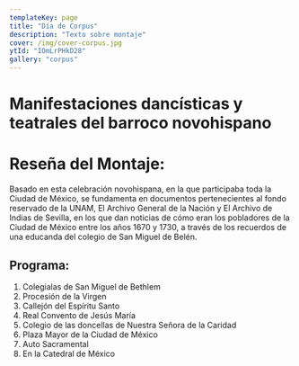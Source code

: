 ```yaml
---
templateKey: page
title: "Día de Corpus"
description: "Texto sobre montaje"
cover: /img/cover-corpus.jpg
ytId: "IOmLrPHkD28"
gallery: "corpus"
---
```


# Manifestaciones dancísticas y teatrales del barroco novohispano

# Reseña del Montaje:

Basado en esta celebración novohispana, en la que participaba toda la Ciudad de México, se
fundamenta en documentos pertenecientes al fondo reservado de la UNAM, El Archivo General
de la Nación y El Archivo de Indias de Sevilla, en los que dan noticias de cómo eran los
pobladores de la Ciudad de México entre los años 1670 y 1730, a través de los recuerdos de
una educanda del colegio de San Miguel de Belén.

## Programa:

1. Colegialas de San Miguel de Bethlem
2. Procesión de la Virgen
3. Callejón del Espíritu Santo
4. Real Convento de Jesús María
5. Colegio de las doncellas de Nuestra Señora de la Caridad
6. Plaza Mayor de la Ciudad de México
7. Auto Sacramental
8. En la Catedral de México
